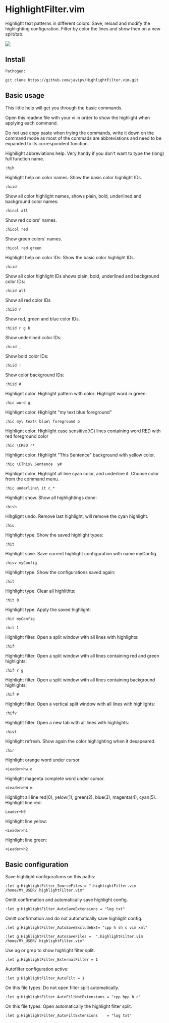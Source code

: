 # HighlightFilter.vim

Highlight text patterns in different colors. 
Save, reload and modify the highlighting configuration.
Filter by color the lines and show then on a new split/tab.

<img src="https://raw.githubusercontent.com/javipv/HighlightFilter.vim/master/screenshot.png">

## Install

```
Pathogen:
```

```
git clone https://github.com/javipv/HighlightFilter.vim.git
```


## Basic usage

This little help will get you through the basic commands.

Open this readme file with your vi in order to show the highlight when applying each command.

Do not use copy paste when trying the commands, write it down on the command mode as most of the commads are abbreviations and
need to be expanded to its correspondent function.

Highilight abbreviations help. Very handy if you don't want to type the (long) full function name.
```
:hih 
```


Highlight help on color names:
Show the basic color highlight IDs.
```
:hiid
```

Show all color highlight names, shows plain, bold, underlined and background color names:
```
:hicol all
```

Show red colors' names.
```
:hicol red
```

Show green colors' names.
```
:hicol red green
```

Highlight help on color IDs:
Show the basic color highlight IDs.
```
:hiid
```

Show all color highlight IDs shows plain, bold, underlined and background color IDs:
```
:hiid all
```

Show all red color IDs
```
:hiid r
```

Show red, green and blue color IDs.
```
:hiid r g b
```

Show underlined color IDs:
```
:hiid _
```

Show bold color IDs:
```
:hiid !
```

Show color background IDs:
```
:hiid #
```

Highlignt color. Highlight pattern with color:
Highlight word in green:
```
:hic word g
```

Highlignt color. Highlight "my text blue foreground"
```
:hic my\ text\ blue\ foreground b
```

Highlignt color. Highlight case sensitive(\C) lines containing word RED with red foreground color
```
:hic \CRED r*
```

Highlignt color. Highlight "This Sentence" background with yellow color.
```
:hic \CThis\ Sentence  y#
```

Highlignt color. Highlight all line cyan color, and underline it. Choose color from the command menu.
```
:hic underline\ it c_*
```

Highlight show. Show all highlightings done:
```
:hish
```

Hihglignt undo. Remove last highlight, will remove the cyan highlight.
```
:hiu
```

Highlight type. Show the saved highlight types:
```
:hit
```

Highlight save. Save current highlight configuration with name myConfig.
```
:hisv myConfig
```

Highlight type. Show the configurations saved again:
```
:hit
```

Highlight type. Clear all highlithts:
```
:hit 0
```

Highlight type. Apply the saved highlight:
```
:hit myConfig
```
```
:hit 1
```

Highlight filter. Open a split window with all lines with highlights:
```
:hif
```

Highlight filter. Open a split window with all lines containing red and green highlights:
```
:hif r g
```

Highlight filter. Open a split window with all lines containing background highlights:
```
:hif #
```

Highlight filter. Open a vertical split window with all lines with highlights:
```
:hifv
```

Highlight filter. Open a new tab with all lines with highlights:
```
:hivt
```

Highlight refresh. Show again the color highlighting when it desapeared.
```
:hir
```

Highlight orange word under cursor. 
```
<Leader>hw o
```

Highlight magenta complete word under cursor. 
```
<Leader>hW m
```

Highlight all line red(0), yelow(1), green(2), blue(3), magenta(4), cyan(5). 
Highlight line red: 
```
Leader+h0
```

Highlight line yelow: 
```
<Leader>h1
```

Highlight line green: 
```
<Leader>h2
```

## Basic configuration

Save highlight configurations on this paths:
```
:let g:HighlightFilter_SourceFiles = ".highlightFilter.vim /home/MY_USER/.highlightFilter.vim"
```

Omitt confirmation and automatically save highlight config.
```
:let g:HighlightFilter_AutoSaveExtensions = "log txt"
```

Omitt confirmation and do not automatically save highlight config.
```
:let g:HighlightFilter_AutoSaveExcludeExt= "cpp h sh c vim xml"
```
```
:let g:HighlightFilter_AutosaveFiles =  ".highlightFilter.vim /home/MY_USER/.highlightFilter.vim"
```

Use ag or grep to show highlight filter split.
```
:let g:HighlightFilter_ExternalFilter = 1
```

Autofilter configuration active:
```
:let g:HighlightFilter_AutoFilt = 1
```

On this file types. Do not open filter split automatically.
```
:let g:HighlightFilter_AutoFiltNotExtensions = "cpp hpp h c"
```

On this file types. Open automatically the highlight filter split. 
```
:let g:HighlightFilter_AutoFiltExtensions    = "log txt"
```
